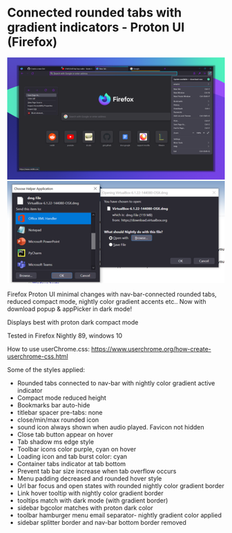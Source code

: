 # Connected rounded tabs with gradient indicators - Proton UI (Firefox)
![screenshot](screenshot/proton-ui-gradient-rounded-tabs-display.png)
![screenshot](screenshot/download_popup_dark.png)

Firefox Proton UI minimal changes with nav-bar-connected rounded tabs, reduced compact mode, nightly color gradient accents etc.. 
Now with download popup & appPicker in dark mode!

Displays best with proton dark compact mode

Tested in Firefox Nightly 89, windows 10

How to use userChrome.css: https://www.userchrome.org/how-create-userchrome-css.html

Some of the styles applied:
* Rounded tabs connected to nav-bar with nightly color gradient active indicator
* Compact mode reduced height
* Bookmarks bar auto-hide
* titlebar spacer pre-tabs: none
* close/min/max rounded icon
* sound icon always shown when audio played. Favicon not hidden
* Close tab button appear on hover
* Tab shadow ms edge style
* Toolbar icons color purple, cyan on hover
* Loading icon and tab burst color: cyan
* Container tabs indicator at tab bottom
* Prevent tab bar size increase when tab overflow occurs
* Menu padding decreased and rounded hover style
* Url bar focus and open states with rounded nightly color gradient border
* Link hover tooltip with nightly color gradient border
* tooltips match with dark mode (with gradient border)
* sidebar bgcolor matches with proton dark color
* toolbar hamburger menu email separator- nightly gradient color applied
* sidebar splitter border and nav-bar bottom border removed
